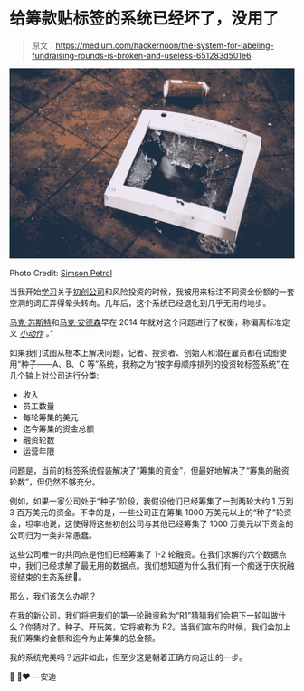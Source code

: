 # 给筹款贴标签的系统已经坏了，没用了

> 原文：<https://medium.com/hackernoon/the-system-for-labeling-fundraising-rounds-is-broken-and-useless-651283d501e6>

![](img/82a3a60def73865ecf9da6b1bdd93227.png)

Photo Credit: [Simson Petrol](https://unsplash.com/search/broken?photo=XFUqd0u5U7w)

当我开始[学习](https://hackernoon.com/tagged/learning)关于[初创公司](https://hackernoon.com/tagged/startups)和风险投资的时候，我被用来标注不同资金份额的一套空洞的词汇弄得晕头转向。几年后，这个系统已经退化到几乎无用的地步。

[马克·苏斯特](https://medium.com/u/946f534320f7?source=post_page-----651283d501e6--------------------------------)和[马克·安德森](https://medium.com/u/fa65e64cf273?source=post_page-----651283d501e6--------------------------------)早在 2014 年就对这个问题进行了权衡，称偏离标准定义 [*小动作*](https://bothsidesofthetable.com/what-is-the-definition-of-a-seed-round-or-an-a-round-2cf20264297c) *。”*

如果我们试图从根本上解决问题，记者、投资者、创始人和潜在雇员都在试图使用“种子——A、B、C 等”系统，我称之为“按字母顺序排列的投资轮标签系统”,在几个轴上对公司进行分类:

*   收入
*   员工数量
*   每轮筹集的美元
*   迄今筹集的资金总额
*   融资轮数
*   运营年限

问题是，当前的标签系统假装解决了“筹集的资金”，但最好地解决了“筹集的融资轮数”，但仍然不够充分。

例如，如果一家公司处于“种子”阶段，我假设他们已经筹集了一到两轮大约 1 万到 3 百万美元的资金。不幸的是，一些公司正在筹集 1000 万美元以上的“种子”轮资金，坦率地说，这使得将这些初创公司与其他已经筹集了 1000 万美元以下资金的公司归为一类非常愚蠢。

这些公司唯一的共同点是他们已经筹集了 1-2 轮融资。在我们求解的六个数据点中，我们已经求解了最无用的数据点。我们想知道为什么我们有一个痴迷于庆祝融资结束的生态系统👀。

那么，我们该怎么办呢？

在我的新公司，我们将把我们的第一轮融资称为“R1”猜猜我们会把下一轮叫做什么？你猜对了。种子。开玩笑，它将被称为 R2。当我们宣布的时候，我们会加上我们筹集的金额和迄今为止筹集的总金额。

我的系统完美吗？远非如此，但至少这是朝着正确方向迈出的一步。

🎉 🍻❤️ —安迪